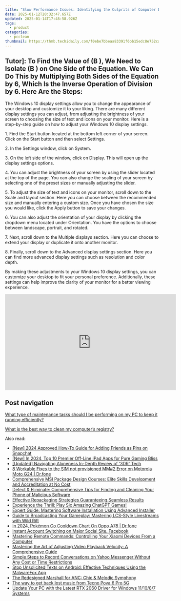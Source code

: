 ```yaml
---
title: "Slow Performance Issues: Identifying the Culprits of Computer Delays with Expert Advice From YL Computing"
date: 2025-01-12T20:32:47.657Z
updated: 2025-01-14T17:48:58.926Z
tags:
  - product
categories:
  - pcclean
thumbnail: https://thmb.techidaily.com/f0ebe7bbeaa83391f6bb15edc8e752caf5cabced73b47f7e6c93255938daeeee.jpg
---
```


## Tutor]: To Find the Value of \(B \), We Need to Isolate \(B \) on One Side of the Equation. We Can Do This by Multiplying Both Sides of the Equation by 6, Which Is the Inverse Operation of Division by 6. Here Are the Steps:

The Windows 10 display settings allow you to change the appearance of your desktop and customize it to your liking. There are many different display settings you can adjust, from adjusting the brightness of your screen to choosing the size of text and icons on your monitor. Here is a step-by-step guide on how to adjust your Windows 10 display settings. 

1\. Find the Start button located at the bottom left corner of your screen. Click on the Start button and then select Settings.

2\. In the Settings window, click on System.

3\. On the left side of the window, click on Display. This will open up the display settings options. 

4\. You can adjust the brightness of your screen by using the slider located at the top of the page. You can also change the scaling of your screen by selecting one of the preset sizes or manually adjusting the slider.

5\. To adjust the size of text and icons on your monitor, scroll down to the Scale and layout section. Here you can choose between the recommended size and manually entering a custom size. Once you have chosen the size you would like, click the Apply button to save your changes.

6\. You can also adjust the orientation of your display by clicking the dropdown menu located under Orientation. You have the options to choose between landscape, portrait, and rotated.

7\. Next, scroll down to the Multiple displays section. Here you can choose to extend your display or duplicate it onto another monitor.

8\. Finally, scroll down to the Advanced display settings section. Here you can find more advanced display settings such as resolution and color depth. 

By making these adjustments to your Windows 10 display settings, you can customize your desktop to fit your personal preference. Additionally, these settings can help improve the clarity of your monitor for a better viewing experience.

<!-- affiliate ads begin -->
<iframe width="560" height="315" src="https://www.youtube.com/embed/5EKBEujWCw4?si=PwVvvervi8OrYaEA" title="YouTube video player" frameborder="0" allow="accelerometer; autoplay; clipboard-write; encrypted-media; gyroscope; picture-in-picture; web-share" referrerpolicy="strict-origin-when-cross-origin" allowfullscreen></iframe>
<!-- affiliate ads end -->

## Post navigation

[What type of maintenance tasks should I be performing on my PC to keep it running efficiently?](https://tools.techidaily.com/pcclean/products/)

[What is the best way to clean my computer’s registry?](https://tools.techidaily.com/pcclean/products/)

<ins class="adsbygoogle"
     style="display:block"
     data-ad-format="autorelaxed"
     data-ad-client="ca-pub-7571918770474297"
     data-ad-slot="1223367746"></ins>

<ins class="adsbygoogle"
     style="display:block"
     data-ad-client="ca-pub-7571918770474297"
     data-ad-slot="8358498916"
     data-ad-format="auto"
     data-full-width-responsive="true"></ins>

<span class="atpl-alsoreadstyle">Also read:</span>
<div><ul>
<li><a href="https://snapchat-videos.techidaily.com/new-2024-approved-how-to-guide-for-adding-friends-as-pins-on-snapchat/"><u>[New] 2024 Approved How-To Guide for Adding Friends as Pins on Snapchat</u></a></li>
<li><a href="https://screen-mirroring-recording.techidaily.com/new-in-2024-top-10-premier-off-line-ipad-apps-for-pure-gaming-bliss/"><u>[New] In 2024, Top 10 Premier Off-Line iPad Apps for Pure Gaming Bliss</u></a></li>
<li><a href="https://extra-guidance.techidaily.com/updated-navigating-aloneness-in-depth-review-of-3dr-tech/"><u>[Updated] Navigating Aloneness In-Depth Review of '3DR' Tech</u></a></li>
<li><a href="https://howto.techidaily.com/8-workable-fixes-to-the-sim-not-provisioned-mm2-error-on-motorola-moto-g24-drfone-by-drfone-fix-android-problems-fix-android-problems/"><u>8 Workable Fixes to the SIM not provisioned MM#2 Error on Motorola Moto G24 | Dr.fone</u></a></li>
<li><a href="https://win-exclusive.techidaily.com/comprehensive-msi-package-design-courses-elite-skills-development-and-accreditation-at-no-cost/"><u>Comprehensive MSI Package Design Courses: Elite Skills Development and Accreditation at No Cost</u></a></li>
<li><a href="https://win-exclusive.techidaily.com/detect-and-eliminate-comprehensive-tips-for-finding-and-cleaning-your-phone-of-malicious-software/"><u>Detect & Eliminate: Comprehensive Tips for Finding and Cleaning Your Phone of Malicious Software</u></a></li>
<li><a href="https://win-exclusive.techidaily.com/effective-repackaging-strategies-guaranteeing-seamless-results/"><u>Effective Repackaging Strategies Guaranteeing Seamless Results</u></a></li>
<li><a href="https://games-able.techidaily.com/experience-the-thrill-play-six-amazing-chatgpt-games/"><u>Experience the Thrill: Play Six Amazing ChatGPT Games!</u></a></li>
<li><a href="https://win-exclusive.techidaily.com/expert-guide-mastering-software-installation-using-advanced-installer/"><u>Expert Guide: Mastering Software Installation Using Advanced Installer</u></a></li>
<li><a href="https://win-exclusive.techidaily.com/guide-to-broadcasting-your-gameplay-mastering-lcs-style-livestreams-with-wild-rift/"><u>Guide to Broadcasting Your Gameplay: Mastering LCS-Style Livestreams with Wild Rift</u></a></li>
<li><a href="https://android-pokemon-go.techidaily.com/in-2024-pokemon-go-cooldown-chart-on-oppo-a78-drfone-by-drfone-virtual-android/"><u>In 2024, Pokémon Go Cooldown Chart On Oppo A78 | Dr.fone</u></a></li>
<li><a href="https://facebook.techidaily.com/instant-account-switching-on-major-social-site-facebook/"><u>Instant Account Switching on Major Social Site, Facebook</u></a></li>
<li><a href="https://win-exclusive.techidaily.com/mastering-remote-commands-controlling-your-xiaomi-devices-from-a-computer/"><u>Mastering Remote Commands: Controlling Your Xiaomi Devices From a Computer</u></a></li>
<li><a href="https://win-exclusive.techidaily.com/mastering-the-art-of-adjusting-video-playback-velocity-a-comprehensive-guide/"><u>Mastering the Art of Adjusting Video Playback Velocity: A Comprehensive Guide</u></a></li>
<li><a href="https://win-exclusive.techidaily.com/simple-steps-to-record-conversations-on-yahoo-messenger-without-any-cost-or-time-restrictions/"><u>Simple Steps to Record Conversations on Yahoo Messenger Without Any Cost or Time Restrictions</u></a></li>
<li><a href="https://win-exclusive.techidaily.com/stop-unsolicited-texts-on-android-effective-techniques-using-the-malwarefox-app/"><u>Stop Unsolicited Texts on Android: Effective Techniques Using the MalwareFox App</u></a></li>
<li><a href="https://buynow-reviews.techidaily.com/the-redesigned-marshall-for-anc-chic-and-melodic-symphony/"><u>The Redesigned Marshall for ANC: Chic & Melodic Symphony</u></a></li>
<li><a href="https://techidaily.com/the-way-to-get-back-lost-music-from-tecno-pova-6-pro-5g-by-fonelab-android-recover-music/"><u>The way to get back lost music from Tecno Pova 6 Pro 5G</u></a></li>
<li><a href="https://hardware-help.techidaily.com/update-your-pc-with-the-latest-rtx-2060-driver-for-windows-111087-systems/"><u>Update Your PC with the Latest RTX 2060 Driver for Windows 11/10/8/7 Systems</u></a></li>
</ul></div>

